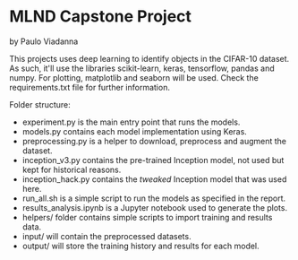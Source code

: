 MLND Capstone Project
=====================
by Paulo Viadanna

This projects uses deep learning to identify objects in the CIFAR-10 dataset.
As such, it'll use the libraries scikit-learn, keras, tensorflow, pandas and numpy.
For plotting, matplotlib and seaborn will be used.
Check the requirements.txt file for further information.

Folder structure:
+ experiment.py is the main entry point that runs the models.
+ models.py contains each model implementation using Keras.
+ preprocessing.py is a helper to download, preprocess and augment the dataset.
+ inception\_v3.py contains the pre-trained Inception model, not used but kept for historical reasons.
+ inception\_hack.py contains the _tweaked_ Inception model that was used here.
+ run\_all.sh is a simple script to run the models as specified in the report.
+ results\_analysis.ipynb is a Jupyter notebook used to generate the plots.
+ helpers/ folder contains simple scripts to import training and results data.
+ input/ will contain the preprocessed datasets.
+ output/ will store the training history and results for each model.
